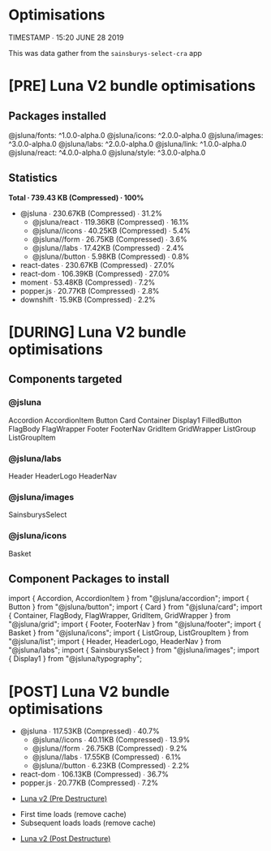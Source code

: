 # Optimisations

TIMESTAMP ∙ 15:20 JUNE 28 2019

This was data gather from the `sainsburys-select-cra` app

# [PRE] Luna V2 bundle optimisations

## Packages installed

@jsluna/fonts: ^1.0.0-alpha.0
@jsluna/icons: ^2.0.0-alpha.0
@jsluna/images: ^3.0.0-alpha.0
@jsluna/labs: ^2.0.0-alpha.0
@jsluna/link: ^1.0.0-alpha.0
@jsluna/react: ^4.0.0-alpha.0
@jsluna/style: ^3.0.0-alpha.0

## Statistics

**Total ∙ 739.43 KB (Compressed) ∙ 100%**

- @jsluna ∙ 230.67KB (Compressed) ∙ 31.2%
  - @jsluna/react ∙ 119.36KB (Compressed) ∙ 16.1%
  - @jsluna//icons ∙ 40.25KB (Compressed) ∙ 5.4%
  - @jsluna//form ∙ 26.75KB (Compressed) ∙ 3.6%
  - @jsluna//labs ∙ 17.42KB (Compressed) ∙ 2.4%
  - @jsluna//button ∙ 5.98KB (Compressed) ∙ 0.8%
- react-dates ∙ 230.67KB (Compressed) ∙ 27.0%
- react-dom ∙ 106.39KB (Compressed) ∙ 27.0%
- moment ∙ 53.48KB (Compressed) ∙ 7.2%
- popper.js ∙ 20.77KB (Compressed) ∙ 2.8%
- downshift ∙ 15.9KB (Compressed) ∙ 2.2%

# [DURING] Luna V2 bundle optimisations

## Components targeted

### @jsluna

Accordion
AccordionItem
Button
Card
Container
Display1
FilledButton
FlagBody
FlagWrapper
Footer
FooterNav
GridItem
GridWrapper
ListGroup
ListGroupItem

### @jsluna/labs

Header
HeaderLogo
HeaderNav

### @jsluna/images

SainsburysSelect

### @jsluna/icons

Basket

## Component Packages to install

import { Accordion, AccordionItem } from "@jsluna/accordion";
import { Button } from "@jsluna/button";
import { Card } from "@jsluna/card";
import { Container, FlagBody, FlagWrapper, GridItem, GridWrapper } from "@jsluna/grid";
import { Footer, FooterNav } from "@jsluna/footer";
import { Basket } from "@jsluna/icons";
import { ListGroup, ListGroupItem } from "@jsluna/list";
import { Header, HeaderLogo, HeaderNav } from "@jsluna/labs";
import { SainsburysSelect } from "@jsluna/images";
import { Display1 } from "@jsluna/typography";

# [POST] Luna V2 bundle optimisations

- @jsluna ∙ 117.53KB (Compressed) ∙ 40.7%
  - @jsluna//icons ∙ 40.11KB (Compressed) ∙ 13.9%
  - @jsluna//form ∙ 26.75KB (Compressed) ∙ 9.2%
  - @jsluna//labs ∙ 17.55KB (Compressed) ∙ 6.1%
  - @jsluna//button ∙ 6.23KB (Compressed) ∙ 2.2%
- react-dom ∙ 106.13KB (Compressed) ∙ 36.7%
- popper.js ∙ 20.77KB (Compressed) ∙ 7.2%

* [Luna v2 (Pre Destructure)](https://agitated-aryabhata-184c36.netlify.com)

- First time loads (remove cache)
- Subsequent loads loads (remove cache)

* [Luna v2 (Post Destructure)](https://kind-boyd-81397e.netlify.com/)
